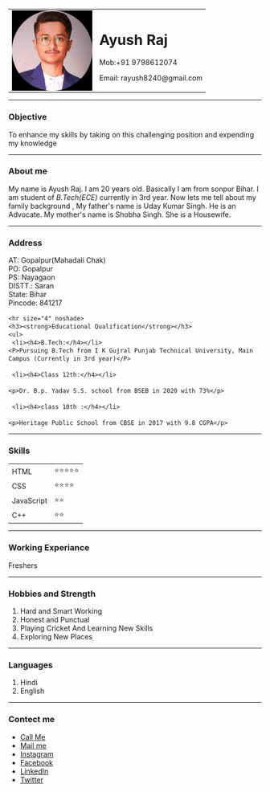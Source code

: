 <!DOCTYPE html>
<html lang="en">
<head>
    <meta charset="UTF-8">
    <meta http-equiv="X-UA-Compatible" content="IE=edge">
    <meta name="viewport" content="width=device-width, initial-scale=1.0">
    <title>Ayush Personal site</title>
</head>
<body>
    <table cellspacing="20">
        <tr>
            <td>
                <img  align="right" src="ayush2.jpeg" alt="Ayush Profile picture" height="160" width="160">
            </td>
            <td> <h1>Ayush Raj</h1> 
               <p> Mob:+91 9798612074</p>
               <p> Email: rayush8240@gmail.com</p>
        </tr>
    </table>
    <hr size="4" noshade>
    <h3>Objective</h3>
    <p> To enhance my skills by taking on this challenging position and expending my knowledge</p>
    <hr size="4" noshade>
    <h3>About me</h3>
    <p>My name is Ayush Raj. I am 20 years old. Basically I am from sonpur Bihar. I am student of <em>B.Tech(ECE)</em> currently in 3rd year. Now lets me tell about my family background , My father's name is Uday Kumar Singh. He is an Advocate. My mother's name is Shobha Singh. She is a Housewife. </p>
    <hr size="4" noshade>
    <h3>Address</h3>
    <p>AT: Gopalpur(Mahadali Chak) <br> PO: Gopalpur <br> PS: Nayagaon <br> DISTT.: Saran <br> State: Bihar <br> Pincode: 841217</p>
    
    <hr size="4" noshade>
    <h3><strong>Educational Qualification</strong></h3>
    <ul>
     <li><h4>B.Tech:</h4></li>
    <P>Pursuing B.Tech from I K Gujral Punjab Technical University, Main Campus (Currently in 3rd year)</P>
    
     <li><h4>Class 12th:</h4></li>
    
    <p>Dr. B.p. Yadav S.S. school from BSEB in 2020 with 73%</p>
    
     <li><h4>class 10th :</h4></li>
    
    <p>Heritage Public School from CBSE in 2017 with 9.8 CGPA</p>
 </ul>
 <hr size="4" noshade>
    <h3>Skills</h3>
    <table>
        <tr>
            <td>HTML</td>
            <td>⭐⭐⭐⭐⭐</td>
        </tr>
        <tr>
            <td>CSS</td>
            <td>⭐⭐⭐⭐</td>
        </tr>
        <tr>
            <td>JavaScript</td>
            <td>⭐⭐</td>
        </tr>
<tr>
    <td>C++</td>
    <td>⭐⭐</td>
</tr>
</table>
    <hr size="4" noshade>
   <h3>Working Experiance </h3>
   <p>Freshers</p>
   <hr size="4" noshade>
   <h3>Hobbies and Strength</h3>
   <ol>
    <li>Hard and Smart Working</li>
    <li>Honest and Punctual</li>
  <li> Playing Cricket And Learning New Skills</li> 
  <li>Exploring New Places</li>
</ol>
<hr size="4" noshade>
    <h3>Languages</h3>
    <ol>
        <li>Hindi</li>
        <li>English</li>
     </ol>
     <hr size="4" noshade>
     <h3>Contect me</h3>
     <ul>
        <li>
            <a href="tel:+91 9798612074"tel:+91 9798612074">Call Me</a></a>
        </li>
        <li> <a href="mailto:rayush8240@gmail.com">Mail me</a></li>
        <li>
          <a href="https://www.instagram.com/ayushsingh6501/">Instagram</a>
        </li>
        <li>
          <a href="https://www.facebook.com/profile.php?id=100065410440589">Facebook</a>
          <li>
            <a href="https://www.linkedin.com/in/ayush-raj-961468223/">LinkedIn</a>
          </li>
        </li>
        <li>
          <a href="https://twitter.com/AyushRa74577615">Twitter</a>
        </li>
          </ul>
</body>
</html>
